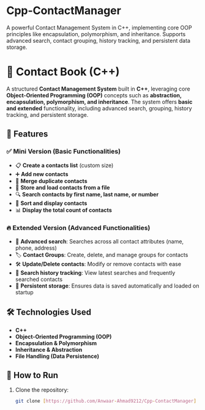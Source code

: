 # Cpp-ContactManager
A powerful Contact Management System in C++, implementing core OOP principles like encapsulation, polymorphism, and inheritance. Supports advanced search, contact grouping, history tracking, and persistent data storage.

# 📇 Contact Book (C++)  

A structured **Contact Management System** built in **C++**, leveraging core **Object-Oriented Programming (OOP)** concepts such as **abstraction, encapsulation, polymorphism, and inheritance**. The system offers **basic and extended** functionality, including advanced search, grouping, history tracking, and persistent storage.  

## 🚀 Features  

### ✅ **Mini Version (Basic Functionalities)**  
- 📋 **Create a contacts list** (custom size)  
- ➕ **Add new contacts**  
- 🔄 **Merge duplicate contacts**  
- 💾 **Store and load contacts from a file**  
- 🔍 **Search contacts by first name, last name, or number**  
- 📜 **Sort and display contacts**  
- 📊 **Display the total count of contacts**  

### 🔥 **Extended Version (Advanced Functionalities)**  
- 🔎 **Advanced search**: Searches across all contact attributes (name, phone, address)  
- 🏷️ **Contact Groups**: Create, delete, and manage groups for contacts  
- 🛠️ **Update/Delete contacts**: Modify or remove contacts with ease  
- 📜 **Search history tracking**: View latest searches and frequently searched contacts  
- 📁 **Persistent storage**: Ensures data is saved automatically and loaded on startup  

## 🛠️ Technologies Used  
- **C++**  
- **Object-Oriented Programming (OOP)**  
- **Encapsulation & Polymorphism**  
- **Inheritance & Abstraction**  
- **File Handling (Data Persistence)**  

## 🎯 How to Run  
1. Clone the repository:  
   ```bash
   git clone [https://github.com/Anwaar-Ahmad9212/Cpp-ContactManager]
